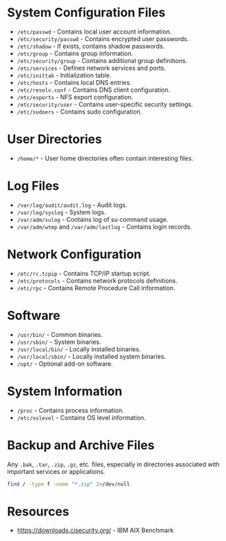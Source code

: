 # System Configuration Files

* `/etc/passwd` - Contains local user account information.
* `/etc/security/passwd` - Contains encrypted user passwords.
* `/etc/shadow` - If exists, contains shadow passwords.
* `/etc/group` - Contains group information.
* `/etc/security/group` - Contains additional group definitions.
* `/etc/services` - Defines network services and ports.
* `/etc/inittab` - Initialization table.
* `/etc/hosts` - Contains local DNS entries.
* `/etc/resolv.conf` - Contains DNS client configuration.
* `/etc/exports` - NFS export configuration.
* `/etc/security/user` - Contains user-specific security settings.
* `/etc/sudoers` - Contains sudo configuration.

# User Directories

* `/home/*` - User home directories often contain interesting files.

# Log Files

* `/var/log/audit/audit.log` - Audit logs.
* `/var/log/syslog` - System logs.
* `/var/adm/sulog` - Contains log of su command usage.
* `/var/adm/wtmp` and `/var/adm/lastlog` - Contains login records.

# Network Configuration

* `/etc/rc.tcpip` - Contains TCP/IP startup script.
* `/etc/protocols` - Contains network protocols definitions.
* `/etc/rpc` - Contains Remote Procedure Call information.

# Software

* `/usr/bin/` - Common binaries.
* `/usr/sbin/` - System binaries.
* `/usr/local/bin/` - Locally installed binaries.
* `/usr/local/sbin/` - Locally installed system binaries.
* `/opt/` - Optional add-on software.

# System Information

* `/proc` - Contains process information.
* `/etc/oslevel` - Contains OS level information.

# Backup and Archive Files

Any `.bak`, `.tar`, `.zip`, `.gz`, etc. files, especially in directories associated with important services or applications.

```bash
find / -type f -name "*.zip" 2>/dev/null
```

# Resources
- https://downloads.cisecurity.org/ - IBM AIX Benchmark